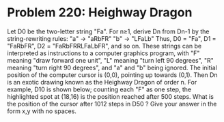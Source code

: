 # Problem 220: Heighway Dragon
Let D0 be the two-letter string "Fa". For n≥1, derive Dn from Dn-1 by
the string-rewriting rules: "a" → "aRbFR" "b" → "LFaLb" Thus, D0 = "Fa",
D1 = "FaRbFR", D2 = "FaRbFRRLFaLbFR", and so on. These strings can be
interpreted as instructions to a computer graphics program, with "F"
meaning "draw forward one unit", "L" meaning "turn left 90 degrees", "R"
meaning "turn right 90 degrees", and "a" and "b" being ignored. The
initial position of the computer cursor is (0,0), pointing up towards
(0,1). Then Dn is an exotic drawing known as the Heighway Dragon of
order n. For example, D10 is shown below; counting each "F" as one step,
the highlighted spot at (18,16) is the position reached after 500 steps.
What is the position of the cursor after 1012 steps in D50 ? Give your
answer in the form x,y with no spaces.
